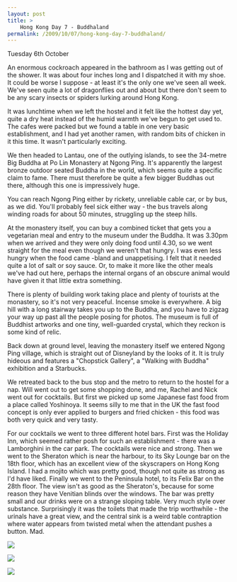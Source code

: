 ```yaml
---
layout: post
title: >
    Hong Kong Day 7 - Buddhaland
permalink: /2009/10/07/hong-kong-day-7-buddhaland/
---
```

Tuesday 6th October

An enormous cockroach appeared in the bathroom as I was getting out of the shower. It was about four inches long and I dispatched it with my shoe. It could be worse I suppose - at least it's the only one we've seen all week. We've seen quite a lot of dragonflies out and about but there don't seem to be any scary insects or spiders lurking around Hong Kong.

It was lunchtime when we left the hostel and it felt like the hottest day yet, quite a dry heat instead of the humid warmth we've begun to get used to. The cafes were packed but we found a table in one very basic establishment, and I had yet another ramen, with random bits of chicken in it this time. It wasn't particularly exciting.

We then headed to Lantau, one of the outlying islands, to see the 34-metre Big Buddha at Po Lin Monastery at Ngong Ping. It's apparently the largest bronze outdoor seated Buddha in the world, which seems quite a specific claim to fame. There must therefore be quite a few bigger Buddhas out there, although this one is impressively huge.

You can reach Ngong Ping either by rickety, unreliable cable car, or by bus, as we did. You'll probably feel sick either way - the bus travels along winding roads for about 50 minutes, struggling up the steep hills.

At the monastery itself, you can buy a combined ticket that gets you a vegetarian meal and entry to the museum under the Buddha. It was 3.30pm when we arrived and they were only doing food until 4.30, so we went straight for the meal even though we weren't that hungry. I was even less hungry when the food came -bland and unappetising. I felt that it needed quite a lot of salt or soy sauce. Or, to make it more like the other meals we've had out here, perhaps the internal organs of an obscure animal would have given it that little extra something.

There is plenty of building work taking place and plenty of tourists at the monastery, so it's not very peaceful. Incense smoke is everywhere. A big hill with a long stairway takes you up to the Buddha, and you have to zigzag your way up past all the people posing for photos. The museum is full of Buddhist artworks and one tiny, well-guarded crystal, which they reckon is some kind of relic.

Back down at ground level, leaving the monastery itself we entered Ngong Ping village, which is straight out of Disneyland by the looks of it. It is truly hideous and features a "Chopstick Gallery", a "Walking with Buddha" exhibition and a Starbucks.

We retreated back to the bus stop and the metro to return to the hostel for a nap. Will went out to get some shopping done, and me, Rachel and Nick went out for cocktails. But first we picked up some Japanese fast food from a place called Yoshinoya. It seems silly to me that in the UK the fast food concept is only ever applied to burgers and fried chicken - this food was both very quick and very tasty.

For our cocktails we went to three different hotel bars. First was the Holiday Inn, which seemed rather posh for such an establishment - there was a Lamborghini in the car park. The cocktails were nice and strong. Then we went to the Sheraton which is near the harbour, to its Sky Lounge bar on the 18th floor, which has an excellent view of the skyscrapers on Hong Kong Island. I had a mojito which was pretty good, though not quite as strong as I'd have liked. Finally we went to the Peninsula hotel, to its Felix Bar on the 28th floor. The view isn't as good as the Sheraton's, because for some reason they have Venitian blinds over the windows. The bar was pretty small and our drinks were on a strange sloping table. Very much style over substance. Surprisingly it was the toilets that made the trip worthwhile - the urinals have a great view, and the central sink is a weird table contraption where water appears from twisted metal when the attendant pushes a button. Mad.

![](/images/2009/IMG_0351.JPG)

![](/images/2009/IMG_0353.JPG)

![](/images/2009/IMG_0354.JPG)